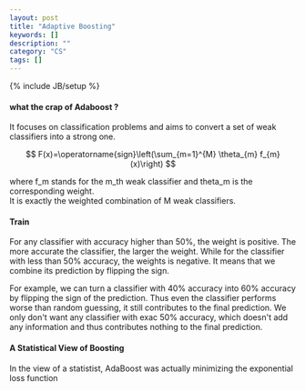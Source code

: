 ```yaml
---
layout: post
title: "Adaptive Boosting"
keywords: []
description: ""
category: "CS"
tags: []
---
```

{% include JB/setup %}

#### what the crap of Adaboost ?

It focuses on classification problems and aims to convert a set of weak
classifiers into a strong one.

$$
F(x)=\operatorname{sign}\left(\sum_{m=1}^{M} \theta_{m} f_{m}(x)\right)
$$

where f\_m stands for the m\_th weak classifier and theta\_m is the
corresponding weight. <br /> It is exactly the weighted combination of M weak
classifiers.


#### Train
For any classifier with accuracy higher than 50%, the weight is positive. The
more accurate the classifier, the larger the weight. While for the classifier
with less than 50% accuracy, the weights is negative. It means that we combine
its prediction by flipping the sign. <br />

For example, we can turn a classifier with 40% accuracy into 60% accuracy by
flipping the sign of the prediction.  Thus even the classifier performs worse
than random guessing, it still contributes to the final prediction.  We only
don't want any classifier with exac 50% accuracy, which doesn't add any
information and thus contributes nothing to the final prediction.

#### A Statistical View of Boosting
In the view of a statistist, AdaBoost was actually minimizing the exponential
loss function

